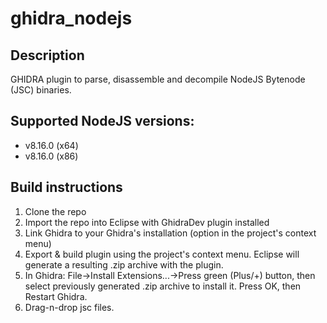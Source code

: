 # ghidra_nodejs

## Description

GHIDRA plugin to parse, disassemble and decompile NodeJS Bytenode (JSC) binaries.

## Supported NodeJS versions:
- v8.16.0 (x64)
- v8.16.0 (x86)

## Build instructions

1.  Clone the repo
2.  Import the repo into Eclipse with GhidraDev plugin installed
3.  Link Ghidra to your Ghidra's installation (option in the project's context menu)
4.  Export & build plugin using the project's context menu. Eclipse will generate a resulting .zip archive with the plugin.
5.  In Ghidra: File->Install Extensions...->Press green (Plus/+) button, then select previously generated .zip archive to install it. Press OK, then Restart Ghidra.
6.  Drag-n-drop jsc files.

